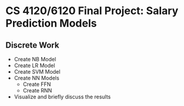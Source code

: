 # CS 4120/6120 Final Project: Salary Prediction Models

## Discrete Work 
- Create NB Model
- Create LR Model
- Create SVM Model
- Create NN Models
  - Create FFN
  - Create RNN
- Visualize and briefly discuss the results
